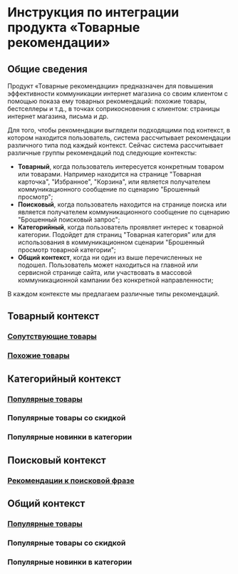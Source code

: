 # Инструкция по интеграции продукта «Товарные рекомендации»

## Общие сведения

Продукт «Товарные рекомендации» предназначен для повышения эффективности коммуникации интернет магазина со своим клиентом с помощью показа ему товарных рекомендаций: похожие товары, бестселлеры и т.д., в точках соприкосновения с клиентом: страницы интернет магазина, письма и др.

Для того, чтобы рекомендации выглядели подходящими под контекст, в котором находится пользователь, система рассчитывает рекомендации различного типа под каждый контекст. Сейчас система рассчитывает различные группы рекомендаций под следующие контексты: 

* **Товарный**, когда пользователь интересуется конкретным товаром или товарами. Например находится на странице "Товарная карточка", "Избранное", "Корзина", или является получателем коммуникационного сообщение по сценарию "Брошенный просмотр";
* **Поисковый**, когда пользователь находится на странице поиска или является получателем коммуникационного сообщение по сценарию "Брошенный поисковый запрос";
* **Категорийный**, когда пользователь проявляет интерес к товарной категории. Подойдет для страниц "Товарная категория" или для использования в коммуникационном сценарии "Брошенный просмотр товарной категории";
* **Общий контекст**, когда ни один из выше перечисленных не подошел. Пользователь может находиться на главной или сервисной странице сайта, или участвовать в массовой коммуникационной кампании без конкретной направленности;

В каждом контексте мы предлагаем различные типы рекомендаций. 

## Товарный контекст

### [Сопутствующие товары](api-polucheniya-tovarnykh-rekomendacii.md#soputstvuyushie-tovary)

### [Похожие товары](api-polucheniya-tovarnykh-rekomendacii.md#pokhozhie-tovary)

## Категорийный контекст

### [Популярные товары](api-polucheniya-tovarnykh-rekomendacii.md#populyarnye-tovary-dlya-ekrana-tovarnoi-kategorii)

### Популярные товары со скидкой

### Популярные новинки в категории

## Поисковый контекст

### [Рекомендации к поисковой фразе](api-polucheniya-tovarnykh-rekomendacii.md#poiskovye-rekomendacii)

## Общий контекст

### [Популярные товары](api-polucheniya-tovarnykh-rekomendacii.md#populyarnye-tovary-dlya-glavnogo-ekrana)

### Популярные товары со скидкой

### Популярные новинки в категории





#### 







